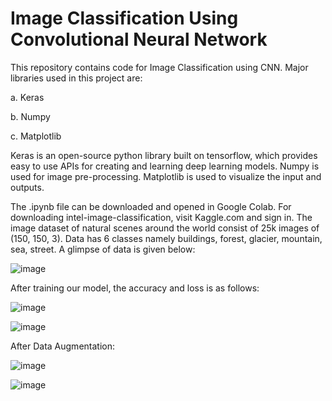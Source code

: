 # Image Classification Using Convolutional Neural Network

This repository contains code for Image Classification using CNN.
Major libraries used in this project are: 
 
 a. Keras
 
 b. Numpy
  
 c. Matplotlib
 
Keras is an open-source python library built on tensorflow, which provides easy to use APIs for creating and learning deep learning models.
Numpy is used for image pre-processing.
Matplotlib is used to visualize the input and outputs.

The .ipynb file can be downloaded and opened in Google Colab. For downloading intel-image-classification, visit Kaggle.com and sign in.
The image dataset of natural scenes around the world consist of 25k images of (150, 150, 3). Data has 6 classes namely buildings, forest, glacier, mountain, sea, street. A glimpse of data is given below: 

 ![image](https://user-images.githubusercontent.com/57839737/208718159-65d6c064-7ba6-4756-b9f8-efbfc975fa5d.png)

After training our model, the accuracy and loss is as follows:

![image](https://user-images.githubusercontent.com/57839737/208718047-392b4981-d3b8-4d83-9a22-17bee132baa0.png)

![image](https://user-images.githubusercontent.com/57839737/208718425-0d7cf47b-e22f-4781-bb0f-fc3261ff4532.png)

After Data Augmentation:

![image](https://user-images.githubusercontent.com/57839737/208725657-06f6128b-0671-4527-bc32-6b5c618fd50d.png)

![image](https://user-images.githubusercontent.com/57839737/208725712-c0f1fccd-e7ac-4d36-a2ce-d06627efa888.png)
